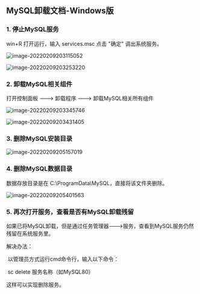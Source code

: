 ## MySQL卸载文档-Windows版

### 1. 停止MySQL服务

win+R 打开运行，输入 services.msc 点击 "确定" 调出系统服务。

![image-20220209203115052](https://thdlrt.oss-cn-beijing.aliyuncs.com/image-20220209203115052.png) 

![image-20220209203253220](https://thdlrt.oss-cn-beijing.aliyuncs.com/image-20220209203253220.png) 





### 2. 卸载MySQL相关组件

打开控制面板 ---> 卸载程序 ---> 卸载MySQL相关所有组件

![image-20220209203345746](https://thdlrt.oss-cn-beijing.aliyuncs.com/image-20220209203345746.png) 

![image-20220209203431405](https://thdlrt.oss-cn-beijing.aliyuncs.com/image-20220209203431405.png) 



### 3. 删除MySQL安装目录

![image-20220209205157019](https://thdlrt.oss-cn-beijing.aliyuncs.com/image-20220209205157019.png) 





### 4. 删除MySQL数据目录

数据存放目录是在 C:\ProgramData\MySQL，直接将该文件夹删除。

![image-20220209205401563](https://thdlrt.oss-cn-beijing.aliyuncs.com/image-20220209205401563.png) 





### 5. 再次打开服务，查看是否有MySQL卸载残留

如果已将MySQL卸载，但是通过任务管理器--->服务，查看到MySQL服务仍然残留在系统服务里。

解决办法：

​	以管理员方式运行cmd命令行，输入以下命令：

​	sc delete 服务名称（如MySQL80）

这样可以实现删除服务。





